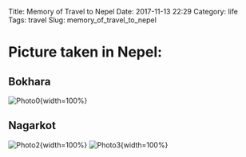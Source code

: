 Title: Memory of Travel to Nepel
Date: 2017-11-13 22:29
Category: life  
Tags: travel
Slug: memory_of_travel_to_nepel

# Picture taken in Nepel:

## Bokhara 
<left>![Photo0]({attach}/blog/blog_11_13_2017_3/DSC_7456.jpg){width=100%}</left>

## Nagarkot
<left>![Photo2]({attach}/blog/blog_11_13_2017_3/DSC_7492.jpg){width=100%}</left>
<left>![Photo3]({attach}/blog/blog_11_13_2017_3/DSC_7493.jpg){width=100%}</left>

